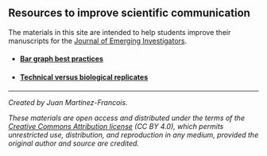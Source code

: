 ## Resources to improve scientific communication

The materials in this site are intended to help students improve their manuscripts for the [Journal of Emerging Investigators](https://emerginginvestigators.org).



- #### [Bar graph best practices](https://juanramonmtz.github.io/bar-graphs)

- #### [Technical versus biological replicates](https://juanramonmtz.github.io/technical-vs-biological-replicates)

---
*Created by Juan Martinez-Francois.*

*These materials are open access and distributed under the terms of the [Creative Commons Attribution license](https://creativecommons.org/licenses/by/4.0/) (CC BY 4.0), which permits unrestricted use, distribution, and reproduction in any medium, provided the original author and source are credited.*
